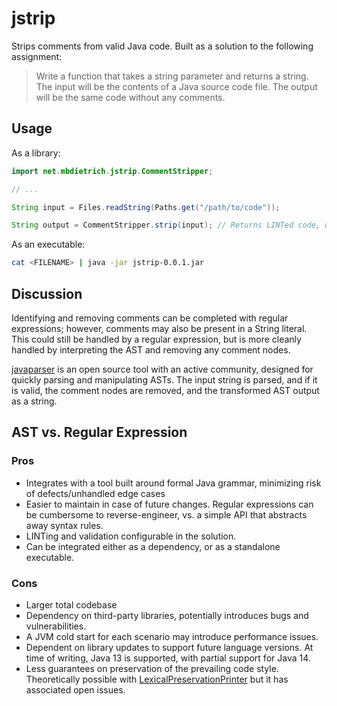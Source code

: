 # jstrip

Strips comments from valid Java code. Built as a solution to the following assignment:

> Write a function that takes a string parameter and returns a string. The input will be the contents
of a Java source code file. The output will be the same code without any comments.
> 
 ## Usage

As a library:
 
```java
import net.mbdietrich.jstrip.CommentStripper;

// ...

String input = Files.readString(Paths.get("/path/to/code"));

String output = CommentStripper.strip(input); // Returns LINTed code, with comments removed
```

As an executable:

```bash
cat <FILENAME> | java -jar jstrip-0.0.1.jar
```

## Discussion

Identifying and removing comments can be completed with regular expressions; however, comments may also be present in a String literal. This could still be handled by a regular expression, but is more cleanly handled by interpreting the AST and removing any comment nodes.

[javaparser](https://github.com/javaparser/javaparser) is an open source tool with an active community, designed for quickly parsing and manipulating ASTs. The input string is parsed, and if it is valid, the comment nodes are removed, and the transformed AST output as a string.

## AST vs. Regular Expression

### Pros

- Integrates with a tool built around formal Java grammar, minimizing risk of defects/unhandled edge cases
- Easier to maintain in case of future changes. Regular expressions can be cumbersome to reverse-engineer, vs. a simple API that abstracts away syntax rules.
- LINTing and validation configurable in the solution.
- Can be integrated either as a dependency, or as a standalone executable.

### Cons

- Larger total codebase
- Dependency on third-party libraries, potentially introduces bugs and vulnerabilities.
- A JVM cold start for each scenario may introduce performance issues.
- Dependent on library updates to support future language versions. At time of writing, Java 13 is supported, with partial support for Java 14.
- Less guarantees on preservation of the prevailing code style. Theoretically possible with [LexicalPreservationPrinter](https://www.javadoc.io/doc/com.github.javaparser/javaparser-core/latest/com/github/javaparser/printer/lexicalpreservation/LexicalPreservingPrinter.html) but it has associated open issues. 
